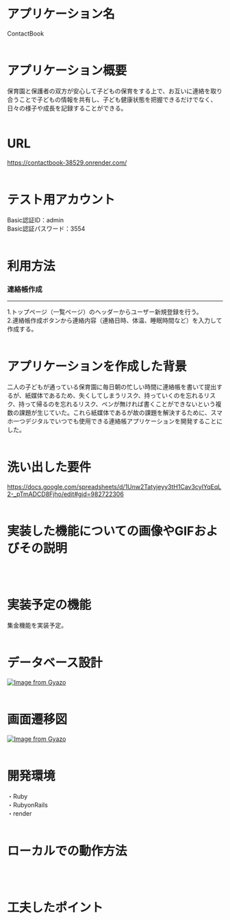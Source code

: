 # アプリケーション名
ContactBook
<br />
<br />

# アプリケーション概要
保育園と保護者の双方が安心して子どもの保育をする上で、お互いに連絡を取り合うことで子どもの情報を共有し、子ども健康状態を把握できるだけでなく、日々の様子や成長を記録することができる。
<br />
<br />

# URL
https://contactbook-38529.onrender.com/
<br />
<br />

# テスト用アカウント
Basic認証ID：admin<br />
Basic認証パスワード：3554
<br />
<br />

# 利用方法
### 連絡帳作成
----------------------------------------------------
1.トップページ（一覧ページ）のヘッダーからユーザー新規登録を行う。<br />
2.連絡帳作成ボタンから連絡内容（連絡日時、体温、睡眠時間など）を入力して作成する。
<br />
<br />

# アプリケーションを作成した背景
二人の子どもが通っている保育園に毎日朝の忙しい時間に連絡帳を書いて提出するが、紙媒体であるため、失くしてしまうリスク、持っていくのを忘れるリスク、持って帰るのを忘れるリスク、ペンが無ければ書くことができないという複数の課題が生じていた。これら紙媒体であるが故の課題を解決するために、スマホ一つデジタルでいつでも使用できる連絡帳アプリケーションを開発することにした。
<br />
<br />

# 洗い出した要件
https://docs.google.com/spreadsheets/d/1Unw2Tatyjeyy3tH1Cav3cyIYqEqL2-_pTmADCD8Fjho/edit#gid=982722306
<br />
<br />

# 実装した機能についての画像やGIFおよびその説明
<br />
<br />

# 実装予定の機能
集金機能を実装予定。
<br />
<br />

# データベース設計
[![Image from Gyazo](https://i.gyazo.com/be42d42aab483b7742ccb2f2ddc9182f.png)](https://gyazo.com/be42d42aab483b7742ccb2f2ddc9182f)
<br />
<br />

# 画面遷移図
[![Image from Gyazo](https://i.gyazo.com/7ddd944e1904ad2ab802dbd78caa7b8f.png)](https://gyazo.com/7ddd944e1904ad2ab802dbd78caa7b8f)
<br />
<br />

# 開発環境
・Ruby<br />
・RubyonRails<br />
・render
<br />
<br />

# ローカルでの動作方法
<br />
<br />

# 工夫したポイント